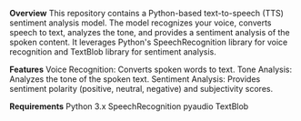 **Overview**
This repository contains a Python-based text-to-speech (TTS) sentiment analysis model. The model recognizes your voice, converts speech to text, analyzes the tone, and provides a sentiment analysis of the spoken content. It leverages Python's SpeechRecognition library for voice recognition and TextBlob library for sentiment analysis.

**Features**
Voice Recognition: Converts spoken words to text.
Tone Analysis: Analyzes the tone of the spoken text.
Sentiment Analysis: Provides sentiment polarity (positive, neutral, negative) and subjectivity scores.

**Requirements**
Python 3.x
SpeechRecognition
pyaudio
TextBlob
